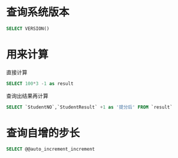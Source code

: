 # 查询系统版本
```sql
SELECT VERSION()
```

# 用来计算
直接计算
```sql
SELECT 100*3 -1 as result
```
查询出结果再计算
```sql
SELECT `StudentNO`,`StudentResult` +1 as '提分后' FROM `result`
```


# 查询自增的步长
```sql
SELECT @@auto_increment_increment
```